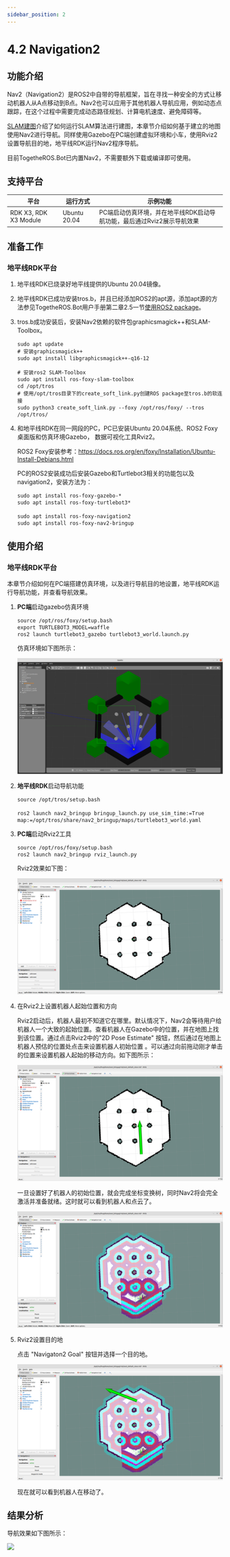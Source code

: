 ```yaml
---
sidebar_position: 2
---
```


# 4.2 Navigation2

## 功能介绍

Nav2（Navigation2）是ROS2中自带的导航框架，旨在寻找一种安全的方式让移动机器人从A点移动到B点。Nav2也可以应用于其他机器人导航应用，例如动态点跟踪，在这个过程中需要完成动态路径规划、计算电机速度、避免障碍等。

[SLAM建图](./slam)介绍了如何运行SLAM算法进行建图，本章节介绍如何基于建立的地图使用Nav2进行导航。同样使用Gazebo在PC端创建虚拟环境和小车，使用Rviz2设置导航目的地，地平线RDK运行Nav2程序导航。

目前TogetheROS.Bot已内置Nav2，不需要额外下载或编译即可使用。

## 支持平台

| 平台    | 运行方式     | 示例功能                       |
| ------- | ------------ | ------------------------------ |
| RDK X3, RDK X3 Module | Ubuntu 20.04 | PC端启动仿真环境，并在地平线RDK启动导航功能，最后通过Rviz2展示导航效果 |

## 准备工作

### 地平线RDK平台

1. 地平线RDK已烧录好地平线提供的Ubuntu 20.04镜像。

2. 地平线RDK已成功安装tros.b，并且已经添加ROS2的apt源，添加apt源的方法参见TogetheROS.Bot用户手册第二章2.5一节[使用ROS2 package](../quick_start/install_use_ros_pkg)。

3. tros.b成功安装后，安装Nav2依赖的软件包graphicsmagick++和SLAM-Toolbox。

   ```shell
   sudo apt update 
   # 安装graphicsmagick++
   sudo apt install libgraphicsmagick++-q16-12

   # 安装ros2 SLAM-Toolbox
   sudo apt install ros-foxy-slam-toolbox
   cd /opt/tros
   # 使用/opt/tros目录下的create_soft_link.py创建ROS package至tros.b的软连接
   sudo python3 create_soft_link.py --foxy /opt/ros/foxy/ --tros /opt/tros/
   ```

4. 和地平线RDK在同一网段的PC，PC已安装Ubuntu 20.04系统、ROS2 Foxy桌面版和仿真环境Gazebo，
   数据可视化工具Rviz2。

    ROS2 Foxy安装参考：https://docs.ros.org/en/foxy/Installation/Ubuntu-Install-Debians.html

    PC的ROS2安装成功后安装Gazebo和Turtlebot3相关的功能包以及navigation2，安装方法为：

    ```shell
   sudo apt install ros-foxy-gazebo-*
   sudo apt install ros-foxy-turtlebot3*
   
   sudo apt install ros-foxy-navigation2
   sudo apt install ros-foxy-nav2-bringup
    ```

## 使用介绍

### 地平线RDK平台

本章节介绍如何在PC端搭建仿真环境，以及进行导航目的地设置，地平线RDK运行导航功能，并查看导航效果。

1. **PC端**启动gazebo仿真环境

   ~~~shell
   source /opt/ros/foxy/setup.bash
   export TURTLEBOT3_MODEL=waffle
   ros2 launch turtlebot3_gazebo turtlebot3_world.launch.py
   ~~~

   仿真环境如下图所示：

   ![](./image/nav2/gazebo.png)

2. **地平线RDK**启动导航功能

   ~~~shell
   source /opt/tros/setup.bash

   ros2 launch nav2_bringup bringup_launch.py use_sim_time:=True map:=/opt/tros/share/nav2_bringup/maps/turtlebot3_world.yaml
   ~~~

3. **PC端**启动Rviz2工具

   ```shell
   source /opt/ros/foxy/setup.bash
   ros2 launch nav2_bringup rviz_launch.py
   ```

   Rviz2效果如下图：

   ![](./image/nav2/rviz.png)

4. 在Rviz2上设置机器人起始位置和方向

   Rviz2启动后，机器人最初不知道它在哪里。默认情况下，Nav2会等待用户给机器人一个大致的起始位置。查看机器人在Gazebo中的位置，并在地图上找到该位置。通过点击Rviz2中的"2D Pose Estimate" 按钮，然后通过在地图上机器人预估的位置处点击来设置机器人初始位置 。可以通过向前拖动刚才单击的位置来设置机器人起始的移动方向。如下图所示：

   ![](./image/nav2/rviz_init.png)

   一旦设置好了机器人的初始位置，就会完成坐标变换树，同时Nav2将会完全激活并准备就绪。这时就可以看到机器人和点云了。

   ![](./image/nav2/rviz_start.png)

5. Rviz2设置目的地

   点击 "Navigaton2 Goal" 按钮并选择一个目的地。

   ![](./image/nav2/rviz_goal.png)

   现在就可以看到机器人在移动了。

## 结果分析

导航效果如下图所示：

![](./image/nav2/rviz_nav2.gif)
